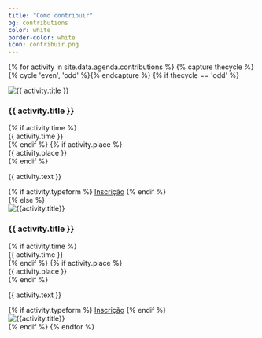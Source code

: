 ```yaml
---
title: "Como contribuir"
bg: contributions
color: white
border-color: white
icon: contribuir.png
---
```


{% for activity in site.data.agenda.contributions %}
  {% capture thecycle %}{% cycle 'even', 'odd' %}{% endcapture %}
  {% if thecycle == 'odd' %}
  <div class="activity">
    <div class="row activity-info-wrapper valign-wrapper">
      <div class="col m3 logo-img valign">
        <img  src="img/{{ activity.logo-image }}" alt="{{ activity.title }}">
      </div>
      <div class="col m9 activity-info">
        <h3 class="activity-title"> {{ activity.title }} </h3>
        {% if activity.time %}
        <div class="col s12 activity-time">
          <i class="fa fa-clock-o"></i> <span> {{ activity.time }} </span>
        </div>
        {% endif %}
        {% if activity.place %}
        <div class="col s12 activity-place">
          <i class="fa fa-map-marker"></i> <span> {{ activity.place }} </span>
        </div>
        {% endif %}
        <p class="col m12 activity-desc"> {{ activity.text }} </p>
        {% if activity.typeform %}
        <a class="waves-effect waves-light btn bg-{{ page.border-color }}" href="{{ activity.typeform }}" target="blank">Inscrição</a>
        {% endif %}
      </div>
    </div>
  </div>
  {% else %}
  <div class="activity">
    <div class="row activity-info-wrapper valign-wrapper">
      <div class="col m3 logo-img valign img-mobile">
        <img src="img/{{activity.logo-image}}" alt="{{activity.title}}">
      </div>
      <div class="col m9 activity-info">
        <h3 class="activity-title"> {{ activity.title }} </h3>
        {% if activity.time %}
        <div class="col s12 activity-time">
          <i class="fa fa-clock-o"></i> <span> {{ activity.time }} </span>
        </div>
        {% endif %}
        {% if activity.place %}
        <div class="col s12 activity-place">
          <i class="fa fa-map-marker"></i> <span> {{ activity.place }} </span>
        </div>
        {% endif %}
        <p class="col m12 activity-desc"> {{ activity.text }} </p>
        {% if activity.typeform %}
        <a class="waves-effect waves-light btn bg-{{ page.border-color }}" href="{{ activity.typeform }}" target="blank">Inscrição</a>
        {% endif %}
      </div>
      <div class="col m3 logo-img valign img-desktop">
        <img src="img/{{activity.logo-image}}" alt="{{activity.title}}">
      </div>
    </div>
  </div>
  {% endif %}
{% endfor %}